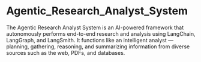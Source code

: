 # Agentic_Research_Analyst_System
The Agentic Research Analyst System is an AI-powered framework that autonomously performs end-to-end research and analysis using LangChain, LangGraph, and LangSmith. It functions like an intelligent analyst — planning, gathering, reasoning, and summarizing information from diverse sources such as the web, PDFs, and databases.
